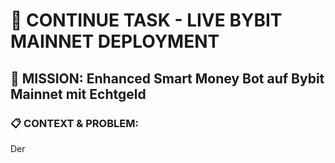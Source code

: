 # 🚀 CONTINUE TASK - LIVE BYBIT MAINNET DEPLOYMENT

## 🎯 MISSION: Enhanced Smart Money Bot auf Bybit Mainnet mit Echtgeld

### **📋 CONTEXT & PROBLEM:**
Der